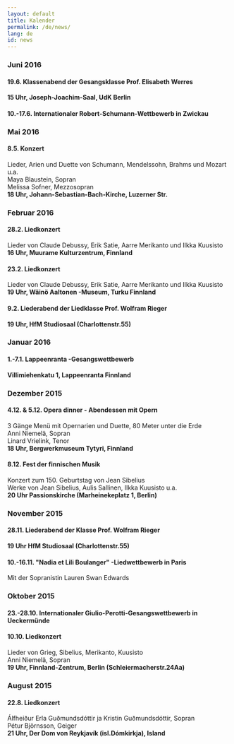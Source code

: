 ```yaml
---
layout: default
title: Kalender
permalink: /de/news/
lang: de
id: news
---
```


### Juni 2016  

#### 19.6. Klassenabend der Gesangsklasse Prof. Elisabeth Werres  
__15 Uhr, Joseph-Joachim-Saal, UdK Berlin__  

#### 10.-17.6. Internationaler Robert-Schumann-Wettbewerb in Zwickau  

### Mai 2016  

#### 8.5. Konzert  
Lieder, Arien und Duette von Schumann, Mendelssohn, Brahms und Mozart u.a.  
Maya Blaustein, Sopran  
Melissa Sofner, Mezzosopran  
__18 Uhr, Johann-Sebastian-Bach-Kirche, Luzerner Str.__  

### Februar 2016  

#### 28.2. Liedkonzert  
Lieder von Claude Debussy, Erik Satie, Aarre Merikanto und Ilkka Kuusisto  
__16 Uhr, Muurame Kulturzentrum, Finnland__  

#### 23.2. Liedkonzert  
Lieder von Claude Debussy, Erik Satie, Aarre Merikanto und Ilkka Kuusisto  
__19 Uhr, Wäinö Aaltonen -Museum, Turku Finnland__  

#### 9.2. Liederabend der Liedklasse Prof. Wolfram Rieger  
__19 Uhr, HfM Studiosaal (Charlottenstr.55)__  

### Januar 2016  

#### 1.-7.1. Lappeenranta -Gesangswettbewerb  
__Villimiehenkatu 1, Lappeenranta Finnland__  

### Dezember 2015  

#### 4.12. & 5.12. Opera dinner - Abendessen mit Opern  
3 Gänge Menü mit Opernarien und Duette, 80 Meter unter die Erde  
Anni Niemelä, Sopran  
Linard Vrielink, Tenor  
__18 Uhr, Bergwerkmuseum Tytyri, Finnland__  

#### 8.12. Fest der finnischen Musik  
Konzert zum 150. Geburtstag von Jean Sibelius  
Werke von Jean Sibelius, Aulis Sallinen, Ilkka Kuusisto u.a.  
__20 Uhr Passionskirche (Marheinekeplatz 1, Berlin)__  

### November 2015  

#### 28.11. Liederabend der Klasse Prof. Wolfram Rieger  
__19 Uhr HfM Studiosaal (Charlottenstr.55)__  

#### 10.-16.11. "Nadia et Lili Boulanger" -Liedwettbewerb in Paris  
Mit der Sopranistin Lauren Swan Edwards  

### Oktober 2015  

#### 23.-28.10. Internationaler Giulio-Perotti-Gesangswettbewerb in Ueckermünde  

#### 10.10. Liedkonzert
Lieder von Grieg, Sibelius, Merikanto, Kuusisto  
Anni Niemelä, Sopran  
__19 Uhr, Finnland-Zentrum, Berlin (Schleiermacherstr.24Aa)__  

### August 2015

#### 22.8. Liedkonzert
Álfheiður Erla Guðmundsdóttir ja Kristin Guðmundsdóttir, Sopran  
Pétur Björnsson, Geiger  
__21 Uhr, Der Dom von Reykjavík (isl.Dómkirkja), Island__

